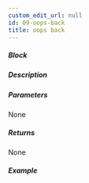 ```yaml
---
custom_edit_url: null
id: 09-oops-back
title: oops back
---
```


##### Block

<!-- image -->

##### Description

<!-- description -->

##### Parameters

None <!-- image -->

##### Returns

None

##### Example

<!-- image -->
